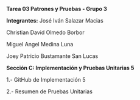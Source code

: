 **Tarea 03 Patrones y Pruebas - Grupo 3**


**Integrantes:**
José Iván Salazar Macias

Christian David Olmedo Borbor

Miguel Angel Medina Luna

Joey Patricio Bustamante San Lucas


**Sección C: Implementación y Pruebas Unitarias	5**

1.- GitHub de Implementación	5

2.- Resumen de Pruebas Unitarias
